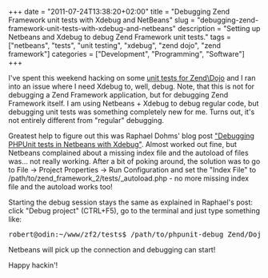 +++
date = "2011-07-24T13:38:20+02:00"
title = "Debugging Zend Framework unit tests with Xdebug and NetBeans"
slug = "debugging-zend-framework-unit-tests-with-xdebug-and-netbeans"
description = "Setting up Netbeans and Xdebug to debug Zend Framework unit tests."
tags = ["netbeans", "tests", "unit testing", "xdebug", "zend dojo", "zend framework"]
categories = ["Development", "Programming", "Software"]
+++
<p>I've spent this weekend hacking on some <a href="https://github.com/robertbasic/zf2/tree/dojo">unit tests for Zend\Dojo</a> and I ran into an issue where I need Xdebug to, well, debug. Note, that this is not for debugging a Zend Framework application, but for debugging Zend Framework itself. I am using Netbeans + Xdebug to debug regular code, but debugging unit tests was something completely new for me. Turns out, it's not entirely different from "regular" debugging.</p>
<p>Greatest help to figure out this was Raphael Dohms' blog post <a href="http://blog.rafaeldohms.com.br/2011/05/13/debugging-phpunit-tests-in-netbeans-with-xdebug/">"Debugging PHPUnit tests in Netbeans with Xdebug"</a>. Almost worked out fine, but Netbeans complained about a missing index file and the autoload of files was... not really working. After a bit of poking around, the solution was to go to File -> Project Properties -> Run Configuration and set the "Index File" to /path/to/zend_framework_2/tests/_autoload.php - no more missing index file and the autoload works too!</p>
<p>Starting the debug session stays the same as explained in Raphael's post: click "Debug project" (CTRL+F5), go to the terminal and just type something like:</p>
<pre name="code" class="bash">
robert@odin:~/www/zf2/tests$ /path/to/phpunit-debug Zend/Dojo/DojoTest.php
</pre>
<p>Netbeans will pick up the connection and debugging can start!</p>
<p>Happy hackin'!</p>
